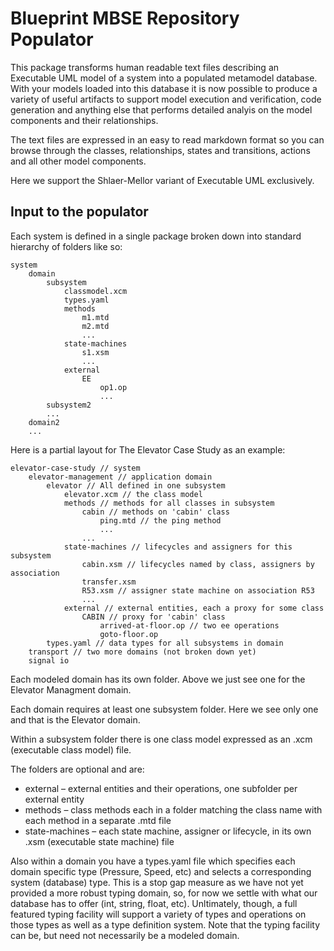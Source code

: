 # Blueprint MBSE Repository Populator

This package transforms human readable text files describing an Executable UML model of a system into
a populated metamodel database. With your models loaded into this database it is now possible to produce
a variety of useful artifacts to support model execution and verification, code generation and anything else
that performs detailed analyis on the model components and their relationships.

The text files are expressed in an easy to read markdown format so you can browse through the classes, relationships,
states and transitions, actions and all other model components.

Here we support the Shlaer-Mellor variant of Executable UML exclusively.

## Input to the populator

Each system is defined in a single package broken down into standard hierarchy of folders like so:

    system
        domain
            subsystem
                classmodel.xcm
                types.yaml
                methods
                    m1.mtd
                    m2.mtd
                    ...
                state-machines
                    s1.xsm
                    ...
                external
                    EE
                        op1.op
                        ...
            subsystem2
            ...
        domain2
        ...
   
Here is a partial layout for The Elevator Case Study as an example:


    elevator-case-study // system
        elevator-management // application domain
            elevator // All defined in one subsystem
                elevator.xcm // the class model
                methods // methods for all classes in subsystem
                    cabin // methods on 'cabin' class
                        ping.mtd // the ping method
                        ...
                    ...
                state-machines // lifecycles and assigners for this subsystem
                    cabin.xsm // lifecycles named by class, assigners by association
                    transfer.xsm
                    R53.xsm // assigner state machine on association R53
                    ...
                external // external entities, each a proxy for some class
                    CABIN // proxy for 'cabin' class
                        arrived-at-floor.op // two ee operations
                        goto-floor.op
            types.yaml // data types for all subsystems in domain
        transport // two more domains (not broken down yet)
        signal io

Each modeled domain has its own folder. Above we just see one for the Elevator Managment domain.

Each domain requires at least one subsystem folder. Here we see only one and that is the Elevator domain.

Within a subsystem folder there is one class model expressed as an .xcm (executable class model) file.

The folders are optional and are:

* external – external entities and their operations, one subfolder per external entity
* methods – class methods each in a folder matching the class name with each method in a separate .mtd file
* state-machines – each state machine, assigner or lifecycle, in its own .xsm (executable state machine) file

Also within a domain you have a types.yaml file which specifies each domain specific type (Pressure, Speed, etc) and selects
a corresponding system (database) type. This is a stop gap measure as we have not yet provided a more robust typing
domain, so, for now we settle with what our database has to offer (int, string, float, etc). Unltimately, though,
a full featured typing facility will support a variety of types and operations on those types as well as a type
definition system. Note that the typing facility can be, but need not necessarily be a modeled domain.
